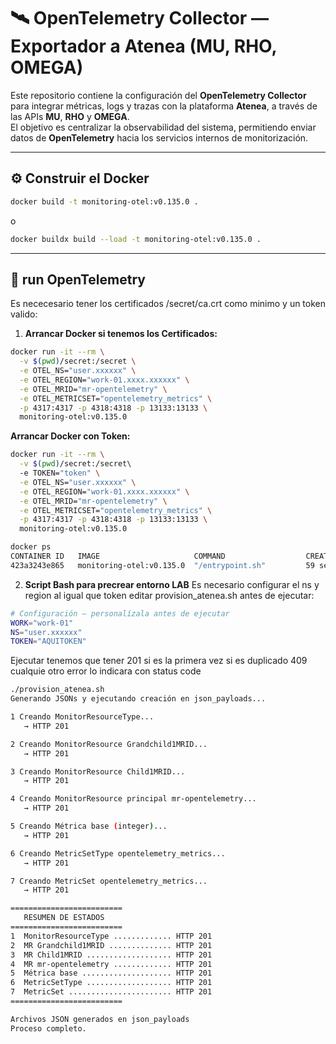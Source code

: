 # 🛰️ OpenTelemetry Collector — Exportador a Atenea (MU, RHO, OMEGA)

Este repositorio contiene la configuración del **OpenTelemetry Collector** para integrar métricas, logs y trazas con la plataforma **Atenea**, a través de las APIs **MU**, **RHO** y **OMEGA**.  
El objetivo es centralizar la observabilidad del sistema, permitiendo enviar datos de **OpenTelemetry** hacia los servicios internos de monitorización.

---

## ⚙️ Construir el Docker

```bash
docker build -t monitoring-otel:v0.135.0 .
```
o 

```bash
docker buildx build --load -t monitoring-otel:v0.135.0 .
```

---

## 🚀 run OpenTelemetry

Es nececesario tener los certificados /secret/ca.crt como minimo y un token valido:

1. **Arrancar Docker si tenemos los Certificados:**
```bash
docker run -it --rm \
  -v $(pwd)/secret:/secret \
  -e OTEL_NS="user.xxxxxx" \
  -e OTEL_REGION="work-01.xxxx.xxxxxx" \
  -e OTEL_MRID="mr-opentelemetry" \
  -e OTEL_METRICSET="opentelemetry_metrics" \
  -p 4317:4317 -p 4318:4318 -p 13133:13133 \
  monitoring-otel:v0.135.0
```
**Arrancar Docker con Token:**
```bash
docker run -it --rm \
  -v $(pwd)/secret:/secret\ 
  -e TOKEN="token" \
  -e OTEL_NS="user.xxxxxx" \
  -e OTEL_REGION="work-01.xxxx.xxxxxx" \
  -e OTEL_MRID="mr-opentelemetry" \
  -e OTEL_METRICSET="opentelemetry_metrics" \
  -p 4317:4317 -p 4318:4318 -p 13133:13133 \
  monitoring-otel:v0.135.0
```


```bash
docker ps
CONTAINER ID   IMAGE                     COMMAND                  CREATED          STATUS          PORTS                          NAMES
423a3243e865   monitoring-otel:v0.135.0  "/entrypoint.sh"         59 seconds ago   Up 58 seconds   4317/tcp, 13133/tcp            agitated_tu
```


2. **Script Bash para precrear entorno LAB**
Es necesario configurar el ns y region al igual que token
editar provision_atenea.sh antes de ejecutar:
```bash
# Configuración — personalízala antes de ejecutar
WORK="work-01"
NS="user.xxxxxx"
TOKEN="AQUITOKEN"
```
Ejecutar tenemos que tener 201 si es la primera vez si es duplicado 409 cualquie otro error lo indicara con status code
```bash
./provision_atenea.sh
Generando JSONs y ejecutando creación en json_payloads...

1 Creando MonitorResourceType...
   → HTTP 201

2 Creando MonitorResource Grandchild1MRID...
   → HTTP 201

3 Creando MonitorResource Child1MRID...
   → HTTP 201

4 Creando MonitorResource principal mr-opentelemetry...
   → HTTP 201

5 Creando Métrica base (integer)...
   → HTTP 201

6 Creando MetricSetType opentelemetry_metrics...
   → HTTP 201

7 Creando MetricSet opentelemetry_metrics...
   → HTTP 201

=========================
   RESUMEN DE ESTADOS
=========================
1  MonitorResourceType ............. HTTP 201
2  MR Grandchild1MRID .............. HTTP 201
3  MR Child1MRID ................... HTTP 201
4  MR mr-opentelemetry ............. HTTP 201
5  Métrica base .................... HTTP 201
6  MetricSetType ................... HTTP 201
7  MetricSet ....................... HTTP 201
=========================

Archivos JSON generados en json_payloads
Proceso completo.
```